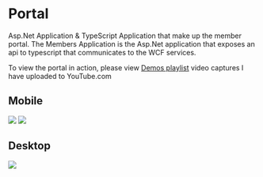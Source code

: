 # Portal
Asp.Net Application & TypeScript Application that make up the member portal.  The Members Application is the Asp.Net application that exposes an api to typescript that communicates to the WCF services.

To view the portal in action, please view <a href="https://www.youtube.com/watch?v=xr5rM_vVdyw&list=PLGHOdV5AK2dhFB7Q3pFarVOeNt9ZhYtX7" target="blank">Demos playlist</a> video captures I have uploaded to YouTube.com   

## Mobile  
<img src="https://github.com/vmfdesign/Portal/blob/master/MembersTSApp/02.png" />
<img src="https://github.com/vmfdesign/Portal/blob/master/MembersTSApp/01.png" />

## Desktop
<img src="https://github.com/vmfdesign/Portal/blob/master/MembersTSApp/Web.png" />



